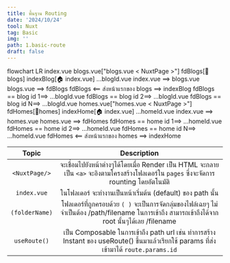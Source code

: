 ```yaml
---
title: พื้นฐาน Routing
date: '2024/10/24'
tool: Nuxt
tag: Basic
img: ''
path: 1.basic-route
draft: false
---
```



<mermaid>
flowchart LR
        index.vue
        blogs.vue["blogs.vue
        < NuxtPage >"]
        fdBlogs[📁blogs]
        indexBlog[🏠 index.vue]
        ...blogId.vue
        index.vue ==> blogs.vue
        blogs.vue ==> fdBlogs
        fdBlogs <== ส่งหน้าแรกของ blogs ==> indexBlog
        fdBlogs == blog id 1==> ...blogId.vue
        fdBlogs == blog id 2==> ...blogId.vue
        fdBlogs == blog id N==> ...blogId.vue
        homes.vue["homes.vue
        < NuxtPage >"]
        fdHomes[📁homes]
        indexHome[🏠 index.vue]
        ...homeId.vue
        index.vue ==> homes.vue
        homes.vue ==> fdHomes
        fdHomes == home id 1==> ...homeId.vue
        fdHomes == home id 2==> ...homeId.vue
        fdHomes == home id N==> ...homeId.vue
        fdHomes <== ส่งหน้าแรกของ homes ==> indexHome
</mermaid>

|Topic|Description|
|:---:|:---:|
| `<NuxtPage/>` | จะเชื่อมไปยังหน้าต่างๆได้โดยเมื่อ Render เป็น HTML จะกลายเป็น `<a>` จะอิงตามโครงสร้างโฟลเดอร์ใน `pages` ซึ่งจะจัดการ rounting โดยอัตโนมัติ|
| `index.vue` |ในโฟลเดอร์ จะทำงานเป็นหน้าเริ่มต้น (default) ของ path นั้น|
| `(folderName)` |โฟลเดอร์ที่ถูกครอบด้วย `( )` จะเป็นการจัดกลุ่มของไฟล์เฉยๆ ไม่จำเป็นต้อง /path/filename ในการเข้าถึง สามารถเข้าถึงได้จาก root นั้นๆได้เลย /filename|
|`useRoute()`| เป็น Composable ในการเข้าถึง path url เช่น ทำการสร้าง Instant ของ useRoute() ขึ้นมาแล้วเรียกใช้ params ที่ส่งเข้ามาได้ `route.params.id`|
